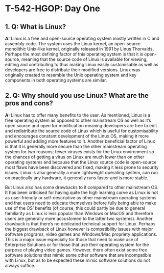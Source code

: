 # T-542-HGOP: Day One

## 1. **Q:** What is Linux?
**A:** Linux is a free and open-source operating system mostly written in C and assembly code. The system uses the Linux kernel, an open-source monolithic Unix-like kernel, originally released in 1991 by Linus Thorvalds. Perhaps the most defining factor of this operating system is that it is open-source, meaning that the source code of Linux is available for viewing, editing and contributing to thus making Linux easily customisable as well as developers are free to distribute their modified versions. Linux was originally created to resemble the Unix operating system and key components in both operating systems are similar.

## 2. **Q:** Why should you use Linux? What are the pros and cons?
**A:** Linux has to offer many benefits to the user. As mentioned, Linux is a free operating system as opposed to other mainstream OS as well as it’s open source and open for modification meaning developers are free to edit and redistribute the source code of Linux which is useful for customisability and encourages constant development of the Linux OS, making it more powerful and adding more features to it. Another beneficial factor of Linux is that it is generally more secure than the other mainstream operating system for two reasons; fewer viruses exists for the Linux environment so the chances of getting a virus on Linux are much lower than on other operating systems and because that the Linux source code is open-source most flaws have been discovered and fixed, making it less prone to security issues. Linux is also generally a more lightweight operating system, can run on practically any hardware, it generally runs faster and is more stable.

But Linux also has some drawbacks to it compared to other mainstream OS. It has been criticised for having quite the high learning curve as Linux is not as user-friendly or self-descriptive as other mainstream operating systems and that users need to educate themselves before fully being able to make use of the OS’ benefits (of course, this could partly be due to general familiarity as Linux is less popular than Windows or MacOS and therefore users are generally more accustomed to the latter two systems). Another drawback is that there’s no dedicated technical support for Linux. Perhaps the biggest drawback of Linux however is compatibility issues with major software programs, video games and Windows/Mac propriety applications. This is a major issue especially for those that need to make use of Enterprise Solutions or for those that use their operating system for the purpose of playing video games. However, there often exist some free software solutions that mimic some other software that are incompatible with Linux, but as to be expected these mimic software solutions do not always suffice.
